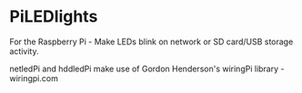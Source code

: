 # PiLEDlights
For the Raspberry Pi - Make LEDs blink on network or SD card/USB storage activity.

netledPi and hddledPi make use of Gordon Henderson's wiringPi library - wiringpi.com
